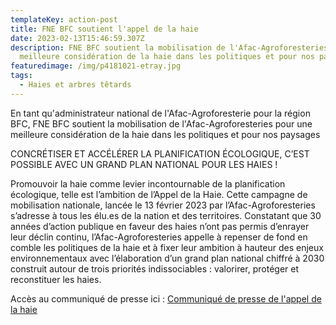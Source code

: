 ```yaml
---
templateKey: action-post
title: FNE BFC soutient l'appel de la haie
date: 2023-02-13T15:46:59.307Z
description: FNE BFC soutient la mobilisation de l'Afac-Agroforesteries pour une
  meilleure considération de la haie dans les politiques et pour nos paysages
featuredimage: /img/p4181021-etray.jpg
tags:
  - Haies et arbres têtards
---
```

En tant qu'administrateur national de l'Afac-Agroforesterie pour la région BFC, FNE BFC soutient la mobilisation de l'Afac-Agroforesteries pour une meilleure considération de la haie dans les politiques et pour nos paysages 

CONCRÉTISER ET ACCÉLÉRER LA PLANIFICATION ÉCOLOGIQUE, C’EST POSSIBLE AVEC UN GRAND PLAN NATIONAL POUR LES HAIES !

Promouvoir la haie comme levier incontournable de la planification écologique, telle est l’ambition de l’Appel de la Haie. Cette campagne de mobilisation nationale, lancée le 13 février 2023 par l’Afac-Agroforesteries s’adresse à tous les élu.es de la nation et des territoires. Constatant que 30 années d’action publique en faveur des haies n’ont pas permis d’enrayer leur déclin continu, l’Afac-Agroforesteries appelle à repenser de fond en comble les politiques de la haie et à fixer leur ambition à hauteur des enjeux environnementaux avec l’élaboration d’un grand plan national chiffré à 2030 construit autour de trois priorités indissociables : valorirer, protéger et reconstituer les haies.

Accès au communiqué de presse ici : <a href="/img/communiqué-de-presse-appel-de-la-haie-def.docx.pdf" target="_blank">Communiqué de presse de l'appel de la haie</a>